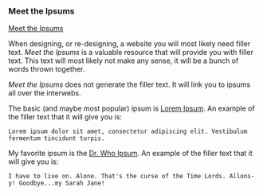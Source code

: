 ### Meet the Ipsums

[Meet the Ipsums](http://meettheipsums.com/)

When designing, or re-designing, a website you will most likely need filler text. _Meet the Ipsums_ is a valuable resource that will provide you with filler text. This text will most likely not make any sense, it will be a bunch of words thrown together.

_Meet the Ipsums_ does not generate the filler text. It will link you to ipsums all over the interwebs.

The basic (and maybe most popular) ipsum is [Lorem Ipsum](http://www.lipsum.com/). An example of the filler text that it will give you is:

```
Lorem ipsum dolor sit amet, consectetur adipiscing elit. Vestibulum fermentum tincidunt turpis. 
```

My favorite ipsum is the [Dr. Who Ipsum](http://doctoripsum.com/). An example of the filler text that it will give you is:

```
I have to live on. Alone. That's the curse of the Time Lords. Allons-y! Goodbye...my Sarah Jane!

```
